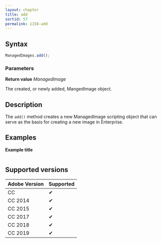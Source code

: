 ```yaml
---
layout: chapter
title: add
sortid: 57
permalink: 1158-add
---
```

## Syntax

```javascript
ManagedImages.add();
```

### Parameters

**Return value** *ManagedImage*

The created, or newly added, MangedImage object.

## Description

The `add()` method creates a new ManagedImage scripting object that can serve as the basis for creating a new image in Enterprise.

## Examples

**Example title**

```javascript

```

## Supported versions

| Adobe Version | Supported |
|---------------|---------|
| CC            | ✔       |
| CC 2014       | ✔       |
| CC 2015       | ✔       |
| CC 2017       | ✔       |
| CC 2018       | ✔       |
| CC 2019       | ✔       |